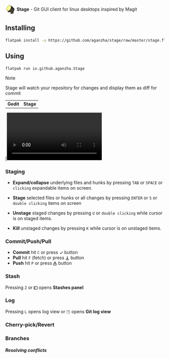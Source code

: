 <p float="left">
   <img valign="middle" alt="Stage logo" src="./icons/64x64/io.github.aganzha.Stage.png" width="32">
   <strong>Stage</strong> -
   <span>Git GUI client for linux desktops inspired by Magit</span>
</p>

## Installing
```sh
flatpak install -u https://github.com/aganzha/stage/raw/master/stage.flatpakref
```

## Using
```sh
flatpak run io.github.aganzha.Stage
```
> [!NOTE]
> Stage will watch your repository for changes and display them as diff for commit

<table width="100%">
  <tr>
    <td align="center"><strong>Gedit</strong></td>
    <td align="center"><strong>Stage</strong></td>
  </tr>
</table>

[![Stage demo](https://www.aganzha.online/demo3.mp4)


### Staging

- **Expand/collapse** underlying files and hunks by pressing `TAB` or `SPACE` or `clicking` expandable items on screen.

- **Stage** selected files or hunks or all changes by pressing `ENTER` or `S` or `double clicking` items on screen

- **Unstage** staged changes by pressing `U` or `double clicking` while cursor is on staged items.

- **Kill** unstaged changes by pressing `K` while cursor is on unstaged items.


### Commit/Push/Pull
- **Commit** hit `C` or press <span><img valign="middle" alt="Commit button" src="./icons/object-select-symbolic.svg" width="12"/></span> button
- **Pull** hit `F` (fetch) or press <span><img valign="middle" alt="Pull button" src="./icons/document-save-symbolic.svg" width="12"/></span> button
- **Push** hit `P` or press <span><img valign="middle" alt="Push button" src="./icons/send-to-symbolic.svg" width="12"/></span> button

### Stash
Pressing `Z` or <span><img valign="middle" alt="Push button" src="./icons/sidebar-show-symbolic.svg" width="12"/></span> opens **Stashes panel**
### Log
Pressing `L` opens log view or <span><img valign="middle" alt="Push button" src="./icons/org.gnome.Logs-symbolic.svg" width="12"/></span> opens **Git log view**
### Cherry-pick/Revert
### Branches
##### Resolving conflicts
